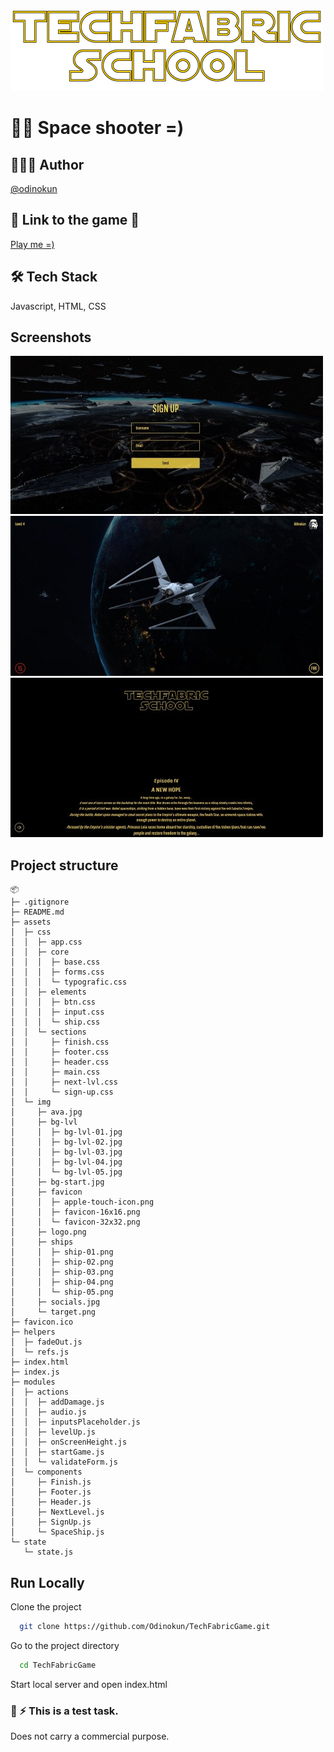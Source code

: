 ﻿![Logo](https://raw.githubusercontent.com/Odinokun/TechFabricGame/main/assets/img/screenshots/logo.png)

# 🚀🚀 Space shooter =)

## 👨🏻‍💻 Author 
[@odinokun](https://github.com/Odinokun)

## 🔗 Link to the game 🚀
[Play me =)](http://techfabric.odinokun.com/)

## 🛠 Tech Stack
Javascript, HTML, CSS

## Screenshots
![App Screenshot](https://raw.githubusercontent.com/Odinokun/TechFabricGame/main/assets/img/screenshots/screen-01.jpg)
![App Screenshot](https://raw.githubusercontent.com/Odinokun/TechFabricGame/main/assets/img/screenshots/screen-02.jpg)
![App Screenshot](https://raw.githubusercontent.com/Odinokun/TechFabricGame/main/assets/img/screenshots/screen-03.jpg)

## Project structure
```
📦 
├─ .gitignore
├─ README.md
├─ assets
│  ├─ css
│  │  ├─ app.css
│  │  ├─ core
│  │  │  ├─ base.css
│  │  │  ├─ forms.css
│  │  │  └─ typografic.css
│  │  ├─ elements
│  │  │  ├─ btn.css
│  │  │  ├─ input.css
│  │  │  └─ ship.css
│  │  └─ sections
│  │     ├─ finish.css
│  │     ├─ footer.css
│  │     ├─ header.css
│  │     ├─ main.css
│  │     ├─ next-lvl.css
│  │     └─ sign-up.css
│  └─ img
│     ├─ ava.jpg
│     ├─ bg-lvl
│     │  ├─ bg-lvl-01.jpg
│     │  ├─ bg-lvl-02.jpg
│     │  ├─ bg-lvl-03.jpg
│     │  ├─ bg-lvl-04.jpg
│     │  └─ bg-lvl-05.jpg
│     ├─ bg-start.jpg
│     ├─ favicon
│     │  ├─ apple-touch-icon.png
│     │  ├─ favicon-16x16.png
│     │  └─ favicon-32x32.png
│     ├─ logo.png
│     ├─ ships
│     │  ├─ ship-01.png
│     │  ├─ ship-02.png
│     │  ├─ ship-03.png
│     │  ├─ ship-04.png
│     │  └─ ship-05.png
│     ├─ socials.jpg
│     └─ target.png
├─ favicon.ico
├─ helpers
│  ├─ fadeOut.js
│  └─ refs.js
├─ index.html
├─ index.js
├─ modules
│  ├─ actions
│  │  ├─ addDamage.js
│  │  ├─ audio.js
│  │  ├─ inputsPlaceholder.js
│  │  ├─ levelUp.js
│  │  ├─ onScreenHeight.js
│  │  ├─ startGame.js
│  │  └─ validateForm.js
│  └─ components
│     ├─ Finish.js
│     ├─ Footer.js
│     ├─ Header.js
│     ├─ NextLevel.js
│     ├─ SignUp.js
│     └─ SpaceShip.js
└─ state
   └─ state.js
```
## Run Locally
Clone the project
```bash
  git clone https://github.com/Odinokun/TechFabricGame.git
```
Go to the project directory
```bash
  cd TechFabricGame
```
Start local server and open index.html

### 💬 ⚡️ This is a test task.
Does not carry a commercial purpose.